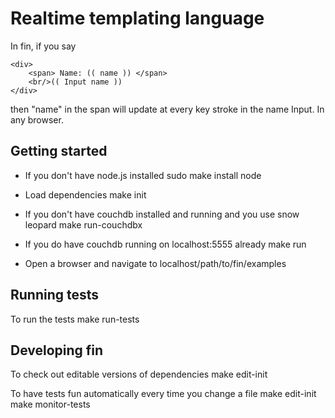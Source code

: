 Realtime templating language
============================

In fin, if you say 
	
	<div>
		<span> Name: (( name )) </span>
		<br/>(( Input name ))
	</div>

then "name" in the span will update at every key stroke in the name Input. In any browser.

Getting started
--------------

*	If you don't have node.js installed
	sudo make install node

*	Load dependencies
	make init

*	If you don't have couchdb installed and running and you use snow leopard
	make run-couchdbx

*	If you do have couchdb running on localhost:5555 already
	make run
	
*	Open a browser and navigate to localhost/path/to/fin/examples


Running tests
-------------

To run the tests
	make run-tests

Developing fin
--------------

To check out editable versions of dependencies
	make edit-init

To have tests fun automatically every time you change a file
	make edit-init
	make monitor-tests